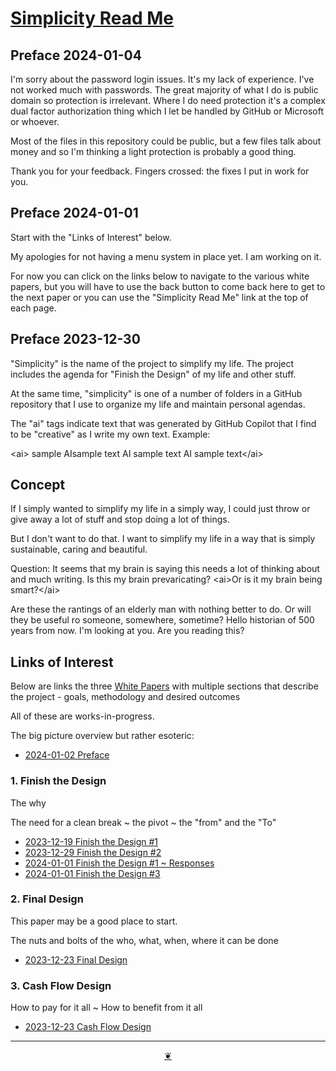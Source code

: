 # [Simplicity Read Me]( https://theo-armour.github.io/agenda/#1-simplicity/README.md )


## Preface 2024-01-04

I'm sorry about the password login issues. It's my lack of experience. I've not worked much with passwords. The great majority of what I do is public domain so protection is irrelevant. Where I do need protection it's a complex dual factor authorization thing which I let be handled by GitHub or Microsoft or whoever.

Most of the files in this repository could be public, but a few files talk about money and so I'm thinking a light protection is probably a good thing.

Thank you for your feedback. Fingers crossed: the fixes I put in work for you.

## Preface 2024-01-01

Start with the "Links of Interest" below.

My apologies for not having a menu system in place yet. I am working on it.

For now you can click on the links below to navigate to the various white papers, but you will have to use the back button to come back here to get to the next paper or you can use the "Simplicity Read Me" link at the top of each page.


## Preface 2023-12-30

"Simplicity" is the name of the project to simplify my life. The project includes the agenda for "Finish the Design" of my life and other stuff.

At the same time, "simplicity" is one of a number of folders in a GitHub repository that I use to organize my life and maintain personal agendas.

The "ai" tags indicate text that was generated by GitHub Copilot that I find to be "creative" as I write my own text. Example:

\<ai> sample AIsample text AI sample text AI sample text\</ai>



## Concept

If I simply wanted to simplify my life in a simply way, I could just throw or give away a lot of stuff and stop doing a lot of things.

But I don't want to do that. I want to simplify my life in a way that is simply sustainable, caring and beautiful.

Question: It seems that my brain is saying this needs a lot of thinking about and much writing. Is this my brain prevaricating? \<ai>Or is it my brain being smart?\</ai>

Are these the rantings of an elderly man with nothing better to do. Or will they be useful ro someone, somewhere, sometime? Hello historian of 500 years from now. I'm looking at you. Are you reading this?


## Links of Interest

Below are links the three [White Papers]( https://en.wikipedia.org/wiki/White_paper) with multiple sections that describe the project - goals, methodology and desired outcomes

All of these are works-in-progress.

The big picture overview but rather esoteric:

* [2024-01-02 Preface]( https://theo-armour.github.io/agenda/#1-simplicity/2024-01-02-preface.md )



### 1. Finish the Design

The why

The need for a clean break ~ the pivot ~ the "from" and the "To"

* [2023-12-19 Finish the Design #1]( https://theo-armour.github.io/agenda/#1-simplicity/2023-12-19-finish-the-design-1.md )
* [2023-12-29 Finish the Design #2]( https://theo-armour.github.io/agenda/#1-simplicity/2023-12-29-finish-the-design-2.md )
* [2024-01-01 Finish the Design #1 ~ Responses]( https://theo-armour.github.io/agenda/#1-simplicity/2024-01-01-finish-the-design-1-responses.md )
* [2024-01-01 Finish the Design #3]( https://theo-armour.github.io/agenda/#1-simplicity/2024-01-01-finish-the-design-3.md )

### 2. Final Design

This paper may be a good place to start.

The nuts and bolts of the who, what, when, where it can be done

* [2023-12-23 Final Design](https://theo-armour.github.io/agenda/#1-simplicity/2023-12-23-final-design.md)



### 3. Cash Flow Design

How to pay for it all ~ How to benefit from it all

* [2023-12-23 Cash Flow Design](https://theo-armour.github.io/agenda/#1-simplicity/2023-12-30-cash-flow-design.md)


***

<center title="Hello! Click me to go up to the top" ><a class=aDingbat href=javascript:window.scrollTo(0,0);> ❦ </a></center>
